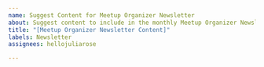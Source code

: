 ```yaml
---
name: Suggest Content for Meetup Organizer Newsletter
about: Suggest content to include in the monthly Meetup Organizer Newsletter
title: "[Meetup Organizer Newsletter Content]"
labels: Newsletter
assignees: hellojuliarose

---
```



